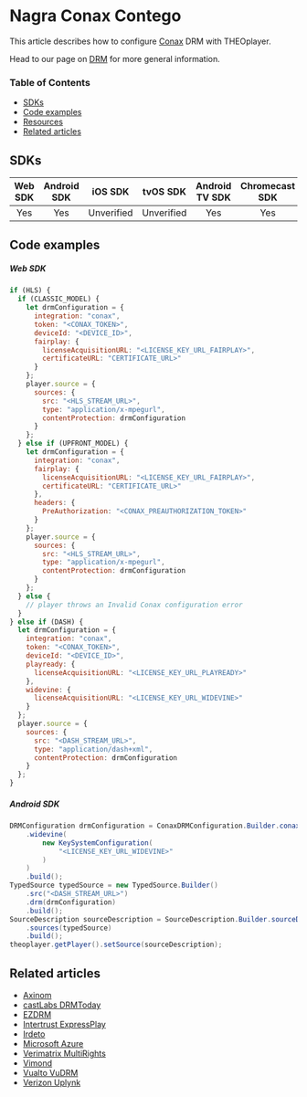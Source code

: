 # Nagra Conax Contego

This article describes how to configure [Conax](https://dtv.nagra.com/scalable-service-protection) DRM with THEOplayer.

Head to our page on [DRM](../../how-to-guides/04-drm/00-introduction.md) for more general information.

### Table of Contents

- [SDKs](#sdks)
- [Code examples](#code-examples)
- [Resources](#resources)
- [Related articles](#related-articles)

## SDKs

| Web SDK | Android SDK |  iOS SDK   |  tvOS SDK  | Android TV SDK | Chromecast SDK |
| :-----: | :---------: | :--------: | :--------: | :------------: | :------------: |
|   Yes   |     Yes     | Unverified | Unverified |      Yes       |      Yes       |

## Code examples

##### Web SDK

```js
if (HLS) {
  if (CLASSIC_MODEL) {
    let drmConfiguration = {
      integration: "conax",
      token: "<CONAX_TOKEN>",
      deviceId: "<DEVICE_ID>",
      fairplay: {
        licenseAcquisitionURL: "<LICENSE_KEY_URL_FAIRPLAY>",
        certificateURL: "CERTIFICATE_URL>"
      }
    };
    player.source = {
      sources: {
        src: "<HLS_STREAM_URL>",
        type: "application/x-mpegurl",
        contentProtection: drmConfiguration
      }
    };
  } else if (UPFRONT_MODEL) {
    let drmConfiguration = {
      integration: "conax",
      fairplay: {
        licenseAcquisitionURL: "<LICENSE_KEY_URL_FAIRPLAY>",
        certificateURL: "CERTIFICATE_URL>"
      },
      headers: {
        PreAuthorization: "<CONAX_PREAUTHORIZATION_TOKEN>"
      }
    };
    player.source = {
      sources: {
        src: "<HLS_STREAM_URL>",
        type: "application/x-mpegurl",
        contentProtection: drmConfiguration
      }
    };
  } else {
    // player throws an Invalid Conax configuration error
  }
} else if (DASH) {
  let drmConfiguration = {
    integration: "conax",
    token: "<CONAX_TOKEN>",
    deviceId: "<DEVICE_ID>",
    playready: {
      licenseAcquisitionURL: "<LICENSE_KEY_URL_PLAYREADY>"
    },
    widevine: {
      licenseAcquisitionURL: "<LICENSE_KEY_URL_WIDEVINE>"
    }
  };
  player.source = {
    sources: {
      src: "<DASH_STREAM_URL>",
      type: "application/dash+xml",
      contentProtection: drmConfiguration
    }
  };
}
```

##### Android SDK

```java
DRMConfiguration drmConfiguration = ConaxDRMConfiguration.Builder.conaxDrm("<DEVICE_ID>", "<CONAX_TOKEN>")
    .widevine(
        new KeySystemConfiguration(
            "<LICENSE_KEY_URL_WIDEVINE>"
        )
    )
    .build();
TypedSource typedSource = new TypedSource.Builder()
    .src("<DASH_STREAM_URL>")
    .drm(drmConfiguration)
    .build();
SourceDescription sourceDescription = SourceDescription.Builder.sourceDescription()
    .sources(typedSource)
    .build();
theoplayer.getPlayer().setSource(sourceDescription);
```

## Related articles

- [Axinom](02-axinom.md)
- [castLabs DRMToday](02-castlabs-drmtoday/00-introduction.md)
- [EZDRM](04-ezdrm.md)
- [Intertrust ExpressPlay](05-intertrust-expressplay.md)
- [Irdeto](06-irdeto.md)
- [Microsoft Azure](07-microsoft-azure.md)
- [Verimatrix MultiRights](09-verimatrix-multirights.md)
- [Vimond](10-vimond.md)
- [Vualto VuDRM](11-vualto-vudrm.md)
- [Verizon Uplynk](12-verizon-uplynk.md)
